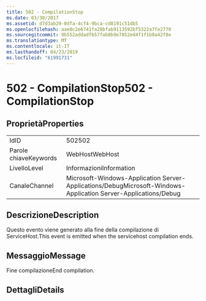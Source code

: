 ```yaml
---
title: 502 - CompilationStop
ms.date: 03/30/2017
ms.assetid: d7d3ab29-0dfa-4cf4-9bca-cd8191c51db5
ms.openlocfilehash: aae8c2e6741fa28bfab9113592bf5322a7fe2770
ms.sourcegitcommit: 9b552addadfb57fab0b9e7852ed4f1f1b8a42f8e
ms.translationtype: MT
ms.contentlocale: it-IT
ms.lasthandoff: 04/23/2019
ms.locfileid: "61991731"
---
```

# <a name="502---compilationstop"></a><span data-ttu-id="7c798-102">502 - CompilationStop</span><span class="sxs-lookup"><span data-stu-id="7c798-102">502 - CompilationStop</span></span>
## <a name="properties"></a><span data-ttu-id="7c798-103">Proprietà</span><span class="sxs-lookup"><span data-stu-id="7c798-103">Properties</span></span>  
  
|||  
|-|-|  
|<span data-ttu-id="7c798-104">Id</span><span class="sxs-lookup"><span data-stu-id="7c798-104">ID</span></span>|<span data-ttu-id="7c798-105">502</span><span class="sxs-lookup"><span data-stu-id="7c798-105">502</span></span>|  
|<span data-ttu-id="7c798-106">Parole chiave</span><span class="sxs-lookup"><span data-stu-id="7c798-106">Keywords</span></span>|<span data-ttu-id="7c798-107">WebHost</span><span class="sxs-lookup"><span data-stu-id="7c798-107">WebHost</span></span>|  
|<span data-ttu-id="7c798-108">Livello</span><span class="sxs-lookup"><span data-stu-id="7c798-108">Level</span></span>|<span data-ttu-id="7c798-109">Informazioni</span><span class="sxs-lookup"><span data-stu-id="7c798-109">Information</span></span>|  
|<span data-ttu-id="7c798-110">Canale</span><span class="sxs-lookup"><span data-stu-id="7c798-110">Channel</span></span>|<span data-ttu-id="7c798-111">Microsoft-Windows-Application Server-Applications/Debug</span><span class="sxs-lookup"><span data-stu-id="7c798-111">Microsoft-Windows-Application Server-Applications/Debug</span></span>|  
  
## <a name="description"></a><span data-ttu-id="7c798-112">Descrizione</span><span class="sxs-lookup"><span data-stu-id="7c798-112">Description</span></span>  
 <span data-ttu-id="7c798-113">Questo evento viene generato alla fine della compilazione di ServiceHost.</span><span class="sxs-lookup"><span data-stu-id="7c798-113">This event is emitted when the servicehost compilation ends.</span></span>  
  
## <a name="message"></a><span data-ttu-id="7c798-114">Messaggio</span><span class="sxs-lookup"><span data-stu-id="7c798-114">Message</span></span>  
 <span data-ttu-id="7c798-115">Fine compilazione</span><span class="sxs-lookup"><span data-stu-id="7c798-115">End compilation.</span></span>  
  
## <a name="details"></a><span data-ttu-id="7c798-116">Dettagli</span><span class="sxs-lookup"><span data-stu-id="7c798-116">Details</span></span>
